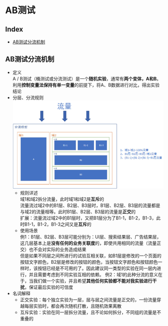 AB测试
===
Index
---
- [AB测试分流机制](#AB测试分流机制)

## AB测试分流机制
- 定义<br>
A / B测试（桶测试或分流测试）是一个**随机实验**，通常有**两个变体，A和B**。利用**控制变量法保持有单一变量**的前提下，将A、B数据进行对比，得出实验结论
- 分层、分流规则<br/>
![示例图片](../图片/分层分流规则.jpg)<br/>
  - 规则详述<br/>
域1和域2拆分流量，此时域1和域2是**互斥**的<br/>
流量流过域2中的B1层、B2层、B3层时，B1层、B2层、B3层的流量都是与域2的流量相等。此时B1层、B2层、B3层的流量是**正交**的<br/>
扩展：流量流过域2中的B1层时，又把B1层分为了B1-1，B1-2，B1-3，此时B1-1，B1-2，B1-3之间又是**互斥**的
  - 使用场景<br/>
例1：B1层、B2层、B3层可能分别为：UI层、搜索结果层、广告结果层，这几层基本上是**没有任何的业务关联度**的，即使共用相同的流量（流量正交）也不会对实际的业务造成结果<br/>
但是如果不同层之间所进行的试验互相关联，如B1层是修改的一个页面的按钮文字颜色，B2层是修改的按钮的颜色，当按钮文字颜色和按钮颜色一样时，该按钮已经是不可用的了。因此建议同一类型的实验在同一层内进行，并且需要考虑到不同实验互相的依赖。
例2：域1的此种分流的意义在于，当我们做一个实验，并且希望**其他任何实验都不能对我实验进行干扰**，保证最后实验的可信度
- 名词解释
  - 正交实验：每个独立实验为一层，层与层之间流量是正交的，一份流量穿越每层实验时，都会再次随机打散，且随机效果离散
  - 互斥实验：实验在同一层拆分流量，且不论如何拆分，不同组的流量是不重叠的


